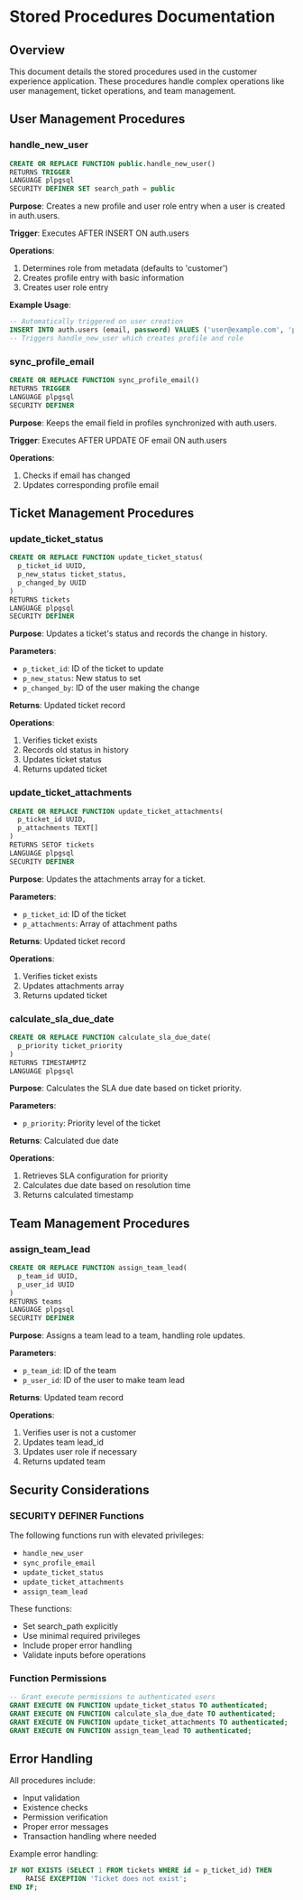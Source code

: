 # Stored Procedures Documentation

## Overview
This document details the stored procedures used in the customer experience application. These procedures handle complex operations like user management, ticket operations, and team management.

## User Management Procedures

### handle_new_user
```sql
CREATE OR REPLACE FUNCTION public.handle_new_user()
RETURNS TRIGGER
LANGUAGE plpgsql
SECURITY DEFINER SET search_path = public
```

**Purpose**: Creates a new profile and user role entry when a user is created in auth.users.

**Trigger**: Executes AFTER INSERT ON auth.users

**Operations**:
1. Determines role from metadata (defaults to 'customer')
2. Creates profile entry with basic information
3. Creates user role entry

**Example Usage**:
```sql
-- Automatically triggered on user creation
INSERT INTO auth.users (email, password) VALUES ('user@example.com', 'password');
-- Triggers handle_new_user which creates profile and role
```

### sync_profile_email
```sql
CREATE OR REPLACE FUNCTION sync_profile_email()
RETURNS TRIGGER
LANGUAGE plpgsql
SECURITY DEFINER
```

**Purpose**: Keeps the email field in profiles synchronized with auth.users.

**Trigger**: Executes AFTER UPDATE OF email ON auth.users

**Operations**:
1. Checks if email has changed
2. Updates corresponding profile email

## Ticket Management Procedures

### update_ticket_status
```sql
CREATE OR REPLACE FUNCTION update_ticket_status(
  p_ticket_id UUID,
  p_new_status ticket_status,
  p_changed_by UUID
)
RETURNS tickets
LANGUAGE plpgsql
SECURITY DEFINER
```

**Purpose**: Updates a ticket's status and records the change in history.

**Parameters**:
- `p_ticket_id`: ID of the ticket to update
- `p_new_status`: New status to set
- `p_changed_by`: ID of the user making the change

**Returns**: Updated ticket record

**Operations**:
1. Verifies ticket exists
2. Records old status in history
3. Updates ticket status
4. Returns updated ticket

### update_ticket_attachments
```sql
CREATE OR REPLACE FUNCTION update_ticket_attachments(
  p_ticket_id UUID,
  p_attachments TEXT[]
)
RETURNS SETOF tickets
LANGUAGE plpgsql
SECURITY DEFINER
```

**Purpose**: Updates the attachments array for a ticket.

**Parameters**:
- `p_ticket_id`: ID of the ticket
- `p_attachments`: Array of attachment paths

**Returns**: Updated ticket record

**Operations**:
1. Verifies ticket exists
2. Updates attachments array
3. Returns updated ticket

### calculate_sla_due_date
```sql
CREATE OR REPLACE FUNCTION calculate_sla_due_date(
  p_priority ticket_priority
)
RETURNS TIMESTAMPTZ
LANGUAGE plpgsql
```

**Purpose**: Calculates the SLA due date based on ticket priority.

**Parameters**:
- `p_priority`: Priority level of the ticket

**Returns**: Calculated due date

**Operations**:
1. Retrieves SLA configuration for priority
2. Calculates due date based on resolution time
3. Returns calculated timestamp

## Team Management Procedures

### assign_team_lead
```sql
CREATE OR REPLACE FUNCTION assign_team_lead(
  p_team_id UUID,
  p_user_id UUID
)
RETURNS teams
LANGUAGE plpgsql
SECURITY DEFINER
```

**Purpose**: Assigns a team lead to a team, handling role updates.

**Parameters**:
- `p_team_id`: ID of the team
- `p_user_id`: ID of the user to make team lead

**Returns**: Updated team record

**Operations**:
1. Verifies user is not a customer
2. Updates team lead_id
3. Updates user role if necessary
4. Returns updated team

## Security Considerations

### SECURITY DEFINER Functions
The following functions run with elevated privileges:
- `handle_new_user`
- `sync_profile_email`
- `update_ticket_status`
- `update_ticket_attachments`
- `assign_team_lead`

These functions:
- Set search_path explicitly
- Use minimal required privileges
- Include proper error handling
- Validate inputs before operations

### Function Permissions
```sql
-- Grant execute permissions to authenticated users
GRANT EXECUTE ON FUNCTION update_ticket_status TO authenticated;
GRANT EXECUTE ON FUNCTION calculate_sla_due_date TO authenticated;
GRANT EXECUTE ON FUNCTION update_ticket_attachments TO authenticated;
GRANT EXECUTE ON FUNCTION assign_team_lead TO authenticated;
```

## Error Handling

All procedures include:
- Input validation
- Existence checks
- Permission verification
- Proper error messages
- Transaction handling where needed

Example error handling:
```sql
IF NOT EXISTS (SELECT 1 FROM tickets WHERE id = p_ticket_id) THEN
    RAISE EXCEPTION 'Ticket does not exist';
END IF;
``` 